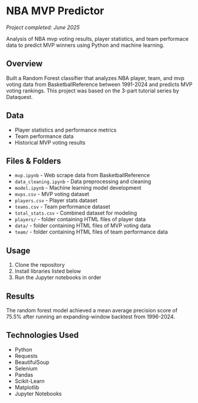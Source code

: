 # NBA MVP Predictor
*Project completed: June 2025*

Analysis of NBA mvp voting results, player statistics, and team performace data to predict MVP winners using Python and machine learning.

## Overview
Built a Random Forest classifier that analyzes NBA player, team, and mvp voting data from BasketballReference between 1991-2024 and predicts MVP voting rankings. This project was based on the 3-part tutorial series by Dataquest. 

## Data
- Player statistics and performance metrics
- Team performance data 
- Historical MVP voting results

## Files & Folders
- `mvp.ipynb` - Web scrape data from BasketballReference
- `data_cleaning.ipynb` - Data preprocessing and cleaning
- `model.ipynb` - Machine learning model development
- `mvps.csv` - MVP voting dataset
- `players.csv` - Player stats dataset
- `teams.csv` - Team performance dataset
- `total_stats.csv` - Combined dataset for modeling
- `players/` - folder containing HTML files of player data
- `data/` - folder containing HTML files of MVP voting data 
- `team/` - folder containing HTML files of team performance data

## Usage
1. Clone the repository
2. Install libraries listed below
3. Run the Jupyter notebooks in order

## Results
The random forest model achieved a mean average precision score of 75.5% after running an expanding-window backtest from 1996-2024.

## Technologies Used
- Python
- Requests
- BeautifulSoup
- Selenium
- Pandas
- Scikit-Learn
- Matplotlib
- Jupyter Notebooks
